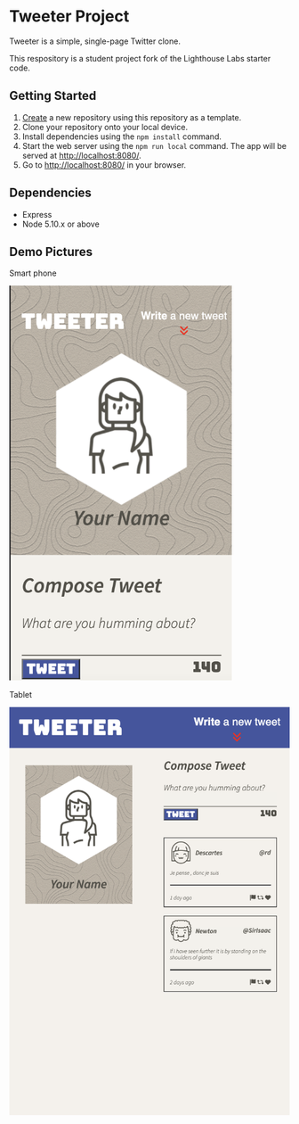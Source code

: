 # Tweeter Project

Tweeter is a simple, single-page Twitter clone.

This respository is a student project fork of the Lighthouse Labs starter code. 

## Getting Started

1. [Create](https://docs.github.com/en/repositories/creating-and-managing-repositories/creating-a-repository-from-a-template) a new repository using this repository as a template.
2. Clone your repository onto your local device.
3. Install dependencies using the `npm install` command.
3. Start the web server using the `npm run local` command. The app will be served at <http://localhost:8080/>.
4. Go to <http://localhost:8080/> in your browser.

## Dependencies

- Express
- Node 5.10.x or above

## Demo Pictures

Smart phone 

<img src="https://github.com/tofutigerz/tweeter/blob/master/docs/iphone_se.png" width="400px">
<!-- (iPhone SE)!["display on iphone SE"](https://github.com/tofutigerz/tweeter/blob/master/docs/iphone_se.png) -->

Tablet 
<!-- (iPad Air)!["display on iPad Air"](https://github.com/tofutigerz/tweeter/blob/master/docs/ipad_air.png) -->
<img src="https://github.com/tofutigerz/tweeter/blob/master/docs/ipad_air.png" width="800px">
